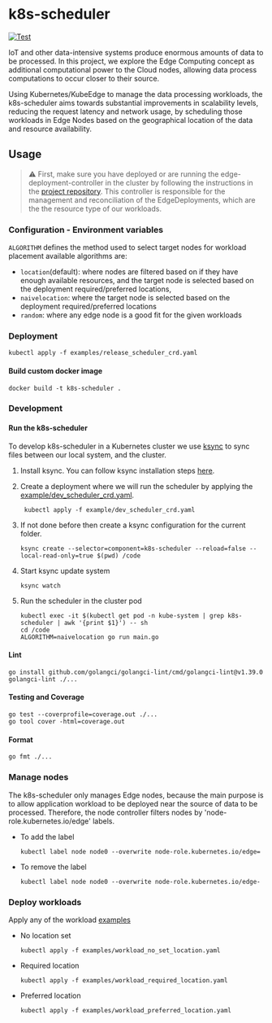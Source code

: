 # k8s-scheduler

[![Test](https://github.com/mv-orchestration/k8s-scheduler/actions/workflows/test.yml/badge.svg?branch=develop)](https://github.com/mv-orchestration/k8s-scheduler/actions/workflows/test.yml)

IoT and other data-intensive systems produce enormous amounts of data to be processed. In this project, we explore the
Edge Computing concept as additional computational power to the Cloud nodes, allowing data process computations to occur
closer to their source.

Using Kubernetes/KubeEdge to manage the data processing workloads, the k8s-scheduler aims towards substantial
improvements in scalability levels, reducing the request latency and network usage, by scheduling those workloads in
Edge Nodes based on the geographical location of the data and resource availability.

## Usage

> :warning: First, make sure you have deployed or are running the edge-deployment-controller in the cluster by following the instructions in
the [project repository](https://github.com/mv-orchestration/edge-deployment-controller). This controller is responsible for the management and reconciliation of the EdgeDeployments, which are the
the resource type of our workloads.

### Configuration - Environment variables

`ALGORITHM` defines the method used to select target nodes for workload placement available algorithms are:
* `location`(default): where nodes are filtered based on if they have enough available resources, and
  the target node is selected based on the deployment required/preferred locations,
* `naivelocation`: where the target node is selected based on the deployment required/preferred locations
* `random`: where any edge node is a good fit for the given workloads


### Deployment

```shell
kubectl apply -f examples/release_scheduler_crd.yaml
```

#### Build custom docker image
```shell
docker build -t k8s-scheduler .
```

### Development

#### Run the k8s-scheduler

To develop k8s-scheduler in a Kubernetes cluster we use [ksync](https://github.com/ksync/ksync)
to sync files between our local system, and the cluster.

1. Install ksync. You can follow ksync installation steps [here](https://github.com/ksync/ksync#installation).

2. Create a deployment where we will run the scheduler by applying the
   [example/dev_scheduler_crd.yaml](example/dev_scheduler_crd.yaml).
   ```shell
    kubectl apply -f example/dev_scheduler_crd.yaml
    ```
   
3. If not done before then create a ksync configuration for the current folder.
    ```shell
    ksync create --selector=component=k8s-scheduler --reload=false --local-read-only=true $(pwd) /code
    ```

4. Start ksync update system
    ```shell
    ksync watch
    ```

5. Run the scheduler in the cluster pod
    ```shell
    kubectl exec -it $(kubectl get pod -n kube-system | grep k8s-scheduler | awk '{print $1}') -- sh
    cd /code
    ALGORITHM=naivelocation go run main.go
    ```

#### Lint
```shell
go install github.com/golangci/golangci-lint/cmd/golangci-lint@v1.39.0
golangci-lint ./...
```

#### Testing and Coverage
```shell
go test --coverprofile=coverage.out ./...
go tool cover -html=coverage.out 
```

#### Format

```shell
go fmt ./...
```

### Manage nodes

The k8s-scheduler only manages Edge nodes, because the main purpose is to allow application workload to be deployed
near the source of data to be processed. Therefore, the node controller filters nodes by 'node-role.kubernetes.io/edge'
labels.

- To add the label
    ```shell
    kubectl label node node0 --overwrite node-role.kubernetes.io/edge= 
    ```

- To remove the label
    ```shell
    kubectl label node node0 --overwrite node-role.kubernetes.io/edge-
    ```

### Deploy workloads

Apply any of the workload [examples](examples)

- No location set
    ```shell
    kubectl apply -f examples/workload_no_set_location.yaml
    ```

- Required location
    ```shell
    kubectl apply -f examples/workload_required_location.yaml
    ```

- Preferred location
    ```shell
    kubectl apply -f examples/workload_preferred_location.yaml
    ```

